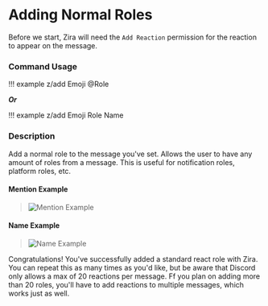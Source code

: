# Adding Normal Roles

Before we start, Zira will need the `Add Reaction` permission for the reaction to appear on the message.

### Command Usage
!!! example
z/add Emoji @Role

***Or*** 

!!! example
z/add Emoji Role Name

### Description

Add a normal role to the message you've set. Allows the user to have any amount of roles from a message. This is useful for notification roles, platform roles, etc.

#### Mention Example
>![Mention Example](http://i.imjake.me/files/aaf3r.png)

#### Name Example
>![Name Example](http://i.imjake.me/files/qprsg.png)

Congratulations! You've successfully added a standard react role with Zira. You can repeat this as many times as you'd like, but be aware that Discord only allows a max of 20 reactions per message. Ff you plan on adding more than 20 roles, you'll have to add reactions to multiple messages, which works just as well.
